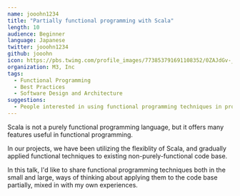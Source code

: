 ```yaml
---
name: jooohn1234
title: "Partially functional programming with Scala"
length: 10
audience: Beginner
language: Japanese
twitter: jooohn1234
github: jooohn
icon: https://pbs.twimg.com/profile_images/773853791691108352/0ZAJdGv-_400x400.jpg
organization: M3, Inc
tags:
  - Functional Programming
  - Best Practices
  - Software Design and Architecture
suggestions:
  - People interested in using functional programming techniques in production
---
```

Scala is not a purely functional programming language, but it offers many features useful in functional programming.

In our projects, we have been utilizing the flexiblity of Scala, and gradually applied functional techniques to existing non-purely-functional code base.

In this talk, I'd like to share functional programming techniques both in the small and large, ways of thinking about applying them to the code base partially, mixed in with my own experiences.
